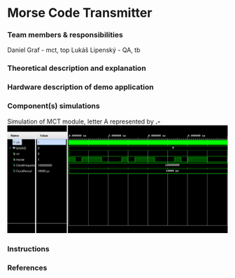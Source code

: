 # Morse Code Transmitter
### Team members & responsibilities 
Daniel Graf - mct, top
Lukáš Lipenský - QA, tb

### Theoretical description and explanation

### Hardware description of demo application

### Component(s) simulations
Simulation of MCT module, letter A represented by **.-**
![](mct_a.png)
### Instructions

### References
